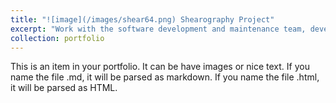 ```yaml
---
title: "![image](/images/shear64.png) Shearography Project"
excerpt: "Work with the software development and maintenance team, development of a program to ensure the maintenance of oil and gas pipelines using the C# language in Visual Studio."
collection: portfolio
---
```


This is an item in your portfolio. It can be have images or nice text. If you name the file .md, it will be parsed as markdown. If you name the file .html, it will be parsed as HTML. 
